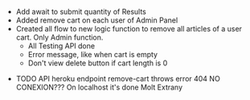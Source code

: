 + Add await to submit quantity of Results
+ Added remove cart on each user of Admin Panel
+ Created all flow to new logic function to remove all articles of a user cart. Only Admin function.
    + All Testing API done
    + Error message, like when cart is empty
    + Don't view delete button if cart length is 0

- TODO API heroku endpoint remove-cart throws error 404 NO CONEXION??? On localhost it's done Molt Extrany